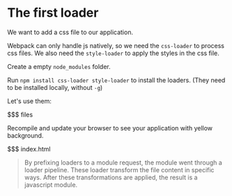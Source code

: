 # The first loader

We want to add a css file to our application.

Webpack can only handle js natively, so we need the `css-loader` to process css files. We also need the `style-loader` to apply the styles in the css file.

Create a empty `node_modules` folder.

Run `npm install css-loader style-loader` to install the loaders. (They need to be installed locally, without `-g`)

Let's use them:

$$$ files

Recompile and update your browser to see your application with yellow background.

$$$ index.html

> By prefixing loaders to a module request, the module went through a loader pipeline. These loader transform the file content in specific ways. After these transformations are applied, the result is a javascript module.
